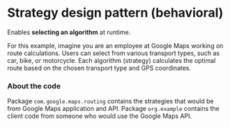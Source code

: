 # Strategy design pattern (behavioral)

Enables **selecting an algorithm** at runtime.

For this example, imagine you are an employee at Google Maps working on route calculations. Users can select from various transport types, such as car, bike, or motorcycle. Each algorithm (strategy) calculates the optimal route based on the chosen transport type and GPS coordinates. 

### About the code

Package `com.google.maps.routing` contains the strategies that would be from Google Maps application and API. Package `org.example` contains the client code from someone who would use the Google Maps API.
